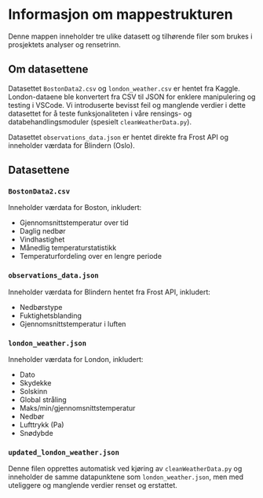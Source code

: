 # Informasjon om mappestrukturen 

Denne mappen inneholder tre ulike datasett og tilhørende filer som brukes i prosjektets analyser og rensetrinn.

## Om datasettene

Datasettet `BostonData2.csv` og `london_weather.csv` er hentet fra Kaggle. London-dataene ble konvertert fra CSV til JSON for enklere manipulering og testing i VSCode. Vi introduserte bevisst feil og manglende verdier i dette datasettet for å teste funksjonaliteten i våre rensings- og databehandlingsmoduler (spesielt `cleanWeatherData.py`). 

Datasettet `observations_data.json` er hentet direkte fra Frost API og inneholder værdata for Blindern (Oslo). 

## Datasettene

### `BostonData2.csv`
Inneholder værdata for Boston, inkludert:
- Gjennomsnittstemperatur over tid
- Daglig nedbør
- Vindhastighet
- Månedlig temperaturstatistikk
- Temperaturfordeling over en lengre periode

### `observations_data.json`
Inneholder værdata for Blindern hentet fra Frost API, inkludert:
- Nedbørstype
- Fuktighetsblanding
- Gjennomsnittstemperatur i luften

### `london_weather.json`
Inneholder værdata for London, inkludert:
- Dato
- Skydekke
- Solskinn
- Global stråling
- Maks/min/gjennomsnittstemperatur
- Nedbør
- Lufttrykk (Pa)
- Snødybde

### `updated_london_weather.json`
Denne filen opprettes automatisk ved kjøring av `cleanWeatherData.py` og inneholder de samme datapunktene som `london_weather.json`, men med uteliggere og manglende verdier renset og erstattet.
